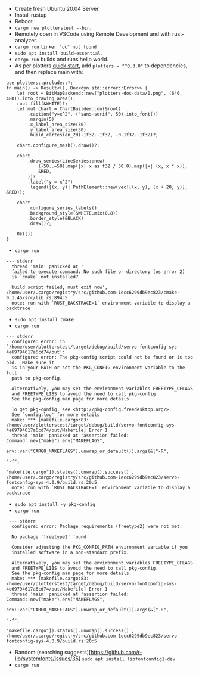 * Create fresh Ubuntu 20.04 Server
* Install rustup
* Reboot
* `cargo new plotterstest --bin`.
* Remotely open in VSCode using Remote Development and with rust-analyzer.
* `cargo run`
```linker "cc" not found``` 
* `sudo apt install build-essential`.  
* `cargo run` builds and runs hellp world.
* As per plotters [quick start](https://github.com/38/plotters#quick-start), add `plotters = "^0.3.0"` to dependencies, and then replace main with:
```
use plotters::prelude::*;
fn main() -> Result<(), Box<dyn std::error::Error>> {
    let root = BitMapBackend::new("plotters-doc-data/0.png", (640, 480)).into_drawing_area();
    root.fill(&WHITE)?;
    let mut chart = ChartBuilder::on(&root)
        .caption("y=x^2", ("sans-serif", 50).into_font())
        .margin(5)
        .x_label_area_size(30)
        .y_label_area_size(30)
        .build_cartesian_2d(-1f32..1f32, -0.1f32..1f32)?;

    chart.configure_mesh().draw()?;

    chart
        .draw_series(LineSeries::new(
            (-50..=50).map(|x| x as f32 / 50.0).map(|x| (x, x * x)),
            &RED,
        ))?
        .label("y = x^2")
        .legend(|(x, y)| PathElement::new(vec![(x, y), (x + 20, y)], &RED));

    chart
        .configure_series_labels()
        .background_style(&WHITE.mix(0.8))
        .border_style(&BLACK)
        .draw()?;

    Ok(())
}
```
* `cargo run`
```
--- stderr
  thread 'main' panicked at '
  failed to execute command: No such file or directory (os error 2)
  is `cmake` not installed?

  build script failed, must exit now', /home/user/.cargo/registry/src/github.com-1ecc6299db9ec823/cmake-0.1.45/src/lib.rs:894:5
  note: run with `RUST_BACKTRACE=1` environment variable to display a backtrace
```
* `sudo apt install cmake`
* `cargo run`
```
--- stderr
  configure: error: in `/home/user/plotterstest/target/debug/build/servo-fontconfig-sys-4e69794617a6cd74/out':
  configure: error: The pkg-config script could not be found or is too old.  Make sure it
  is in your PATH or set the PKG_CONFIG environment variable to the full
  path to pkg-config.

  Alternatively, you may set the environment variables FREETYPE_CFLAGS
  and FREETYPE_LIBS to avoid the need to call pkg-config.
  See the pkg-config man page for more details.

  To get pkg-config, see <http://pkg-config.freedesktop.org/>.
  See `config.log' for more details
  make: *** [makefile.cargo:83: /home/user/plotterstest/target/debug/build/servo-fontconfig-sys-4e69794617a6cd74/out/Makefile] Error 1
  thread 'main' panicked at 'assertion failed: Command::new("make").env("MAKEFLAGS",
                           env::var("CARGO_MAKEFLAGS").unwrap_or_default()).args(&["-R",
                                                                                   "-f",
                                                                                   "makefile.cargo"]).status().unwrap().success()', /home/user/.cargo/registry/src/github.com-1ecc6299db9ec823/servo-fontconfig-sys-4.0.9/build.rs:20:5
  note: run with `RUST_BACKTRACE=1` environment variable to display a backtrace
```
* `sudo apt install -y pkg-config`
* `cargo run`
```
 --- stderr
  configure: error: Package requirements (freetype2) were not met:

  No package 'freetype2' found

  Consider adjusting the PKG_CONFIG_PATH environment variable if you
  installed software in a non-standard prefix.

  Alternatively, you may set the environment variables FREETYPE_CFLAGS
  and FREETYPE_LIBS to avoid the need to call pkg-config.
  See the pkg-config man page for more details.
  make: *** [makefile.cargo:83: /home/user/plotterstest/target/debug/build/servo-fontconfig-sys-4e69794617a6cd74/out/Makefile] Error 1
  thread 'main' panicked at 'assertion failed: Command::new("make").env("MAKEFLAGS",
                           env::var("CARGO_MAKEFLAGS").unwrap_or_default()).args(&["-R",
                                                                                   "-f",
                                                                                   "makefile.cargo"]).status().unwrap().success()', /home/user/.cargo/registry/src/github.com-1ecc6299db9ec823/servo-fontconfig-sys-4.0.9/build.rs:20:5
```
* Random (searching suggests)[https://github.com/r-lib/systemfonts/issues/35] `sudo apt install libfontconfig1-dev`
* `cargo run`


